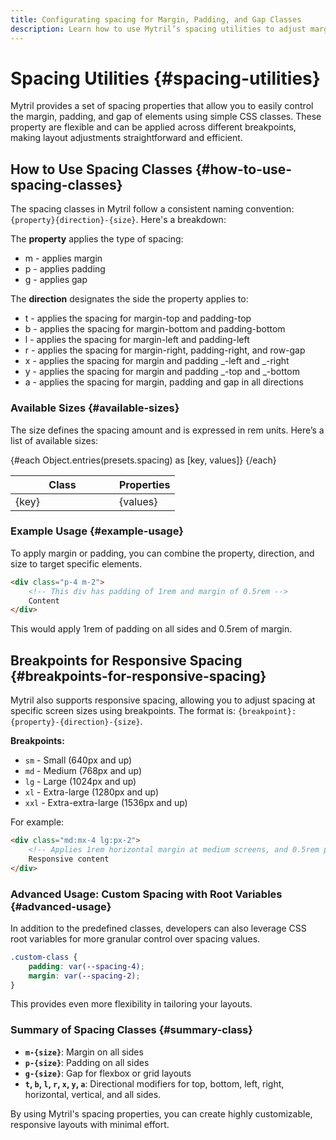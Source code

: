 ```yaml
---
title: Configurating spacing for Margin, Padding, and Gap Classes
description: Learn how to use Mytril’s spacing utilities to adjust margins, padding, and gaps in your Svelte components. Apply spacing with easy-to-use classes and responsive breakpoints for layout control.
---
```


<script lang="ts">
    import {presets} from "../index.js"
    import Spacing from "./modules/spacing.svelte";
</script>

# Spacing Utilities {#spacing-utilities}

Mytril provides a set of spacing properties that allow you to easily control the margin, padding, and gap of elements using simple CSS classes. These property are flexible and can be applied across different breakpoints, making layout adjustments straightforward and efficient.

<Spacing datas={presets?.spacing}/>

## How to Use Spacing Classes {#how-to-use-spacing-classes}

The spacing classes in Mytril follow a consistent naming convention: `{property}{direction}-{size}`. Here's a breakdown:

The **property** applies the type of spacing:

- m - applies margin
- p - applies padding
- g - applies gap

The **direction** designates the side the property applies to:

- t - applies the spacing for margin-top and padding-top
- b - applies the spacing for margin-bottom and padding-bottom
- l - applies the spacing for margin-left and padding-left
- r - applies the spacing for margin-right, padding-right, and row-gap
- x - applies the spacing for margin and padding _-left and _-right
- y - applies the spacing for margin and padding _-top and _-bottom
- a - applies the spacing for margin, padding and gap in all directions

### Available Sizes {#available-sizes}

The size defines the spacing amount and is expressed in rem units. Here’s a list of available sizes:

<table>
    <thead>
        <tr>
            <th>Class</th>
            <th>Properties</th>
        </tr>
    </thead>
    <tbody>
        {#each Object.entries(presets.spacing) as [key, values]}
            <tr style="margin-bottom: 5px;">
                <td style="min-width: 150px;">{key}</td>
                <td>
                    {values}
                </td>
            </tr>
        {/each}
    </tbody>
</table>

### Example Usage {#example-usage}

To apply margin or padding, you can combine the property, direction, and size to target specific elements.

```html
<div class="p-4 m-2">
	<!-- This div has padding of 1rem and margin of 0.5rem -->
	Content
</div>
```

This would apply 1rem of padding on all sides and 0.5rem of margin.

## Breakpoints for Responsive Spacing {#breakpoints-for-responsive-spacing}

Mytril also supports responsive spacing, allowing you to adjust spacing at specific screen sizes using breakpoints. The format is: `{breakpoint}:{property}-{direction}-{size}`.

**Breakpoints:**

- `sm` - Small (640px and up)
- `md` - Medium (768px and up)
- `lg` - Large (1024px and up)
- `xl` - Extra-large (1280px and up)
- `xxl` - Extra-extra-large (1536px and up)

For example:

```html
<div class="md:mx-4 lg:px-2">
	<!-- Applies 1rem horizontal margin at medium screens, and 0.5rem padding at large screens -->
	Responsive content
</div>
```

### Advanced Usage: Custom Spacing with Root Variables {#advanced-usage}

In addition to the predefined classes, developers can also leverage CSS root variables for more granular control over spacing values.

```css
.custom-class {
	padding: var(--spacing-4);
	margin: var(--spacing-2);
}
```

This provides even more flexibility in tailoring your layouts.

### Summary of Spacing Classes {#summary-class}

- **`m-{size}`**: Margin on all sides
- **`p-{size}`**: Padding on all sides
- **`g-{size}`**: Gap for flexbox or grid layouts
- **`t`, `b`, `l`, `r`, `x`, `y`, `a`**: Directional modifiers for top, bottom, left, right, horizontal, vertical, and all sides.

By using Mytril's spacing properties, you can create highly customizable, responsive layouts with minimal effort.
